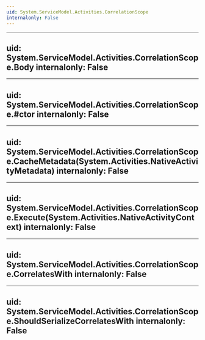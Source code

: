 ```yaml
---
uid: System.ServiceModel.Activities.CorrelationScope
internalonly: False
---
```


---
uid: System.ServiceModel.Activities.CorrelationScope.Body
internalonly: False
---

---
uid: System.ServiceModel.Activities.CorrelationScope.#ctor
internalonly: False
---

---
uid: System.ServiceModel.Activities.CorrelationScope.CacheMetadata(System.Activities.NativeActivityMetadata)
internalonly: False
---

---
uid: System.ServiceModel.Activities.CorrelationScope.Execute(System.Activities.NativeActivityContext)
internalonly: False
---

---
uid: System.ServiceModel.Activities.CorrelationScope.CorrelatesWith
internalonly: False
---

---
uid: System.ServiceModel.Activities.CorrelationScope.ShouldSerializeCorrelatesWith
internalonly: False
---
